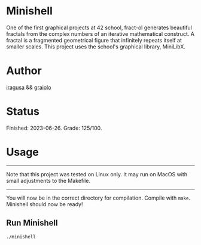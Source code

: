 # Minishell
One of the first graphical projects at 42 school, fract-ol generates beautiful fractals from the complex numbers of an iterative mathematical construct. A fractal is a fragmented geometrical figure that infinitely repeats itself at smaller scales. This project uses the school's graphical library, MiniLibX.

# Author
[iragusa](https://github.com/IvanaRagusa) && [graiolo](https://github.com/graiolo)

# Status
Finished: 2023-06-26. Grade: 125/100.

# Usage

---

Note that this project was tested on Linux only. It may run on MacOS with small adjustments to the Makefile.

---

You will now be in the correct directory for compilation. Compile with ```make```. Minishell should now be ready!

## Run Minishell

```shell
./minishell
```
